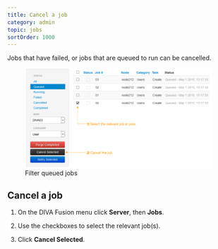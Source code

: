 ```yaml
---
title: Cancel a job
category: admin
topic: jobs
sortOrder: 1000
---
```


Jobs that have failed, or jobs that are queued to run can be cancelled.

<figure>
  <img src="/images/v2/fusion/jobs-02.png" alt="Cancelled jobs"/>
  <figcaption>Filter queued jobs</figcaption>
</figure>

## Cancel a job

1. On the DIVA Fusion menu click **Server**, then **Jobs**.

2. Use the checkboxes to select the relevant job(s).

3. Click **Cancel Selected**.
